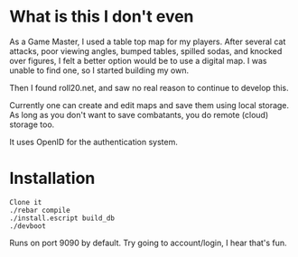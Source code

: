 What is this I don't even
=====

As a Game Master, I used a table top map for my players.  After several cat
attacks, poor viewing angles, bumped tables, spilled sodas, and knocked
over figures, I felt a better option would be to use a digital map.  I was
unable to find one, so I started building my own.

Then I found roll20.net, and saw no real reason to continue to develop
this.

Currently one can create and edit maps and save them using local storage.
As long as you don't want to save combatants, you do remote (cloud) storage
too.

It uses OpenID for the authentication system.

Installation
====

    Clone it
    ./rebar compile
    ./install.escript build_db
    ./devboot

Runs on port 9090 by default.  Try going to account/login, I hear that's
fun.
